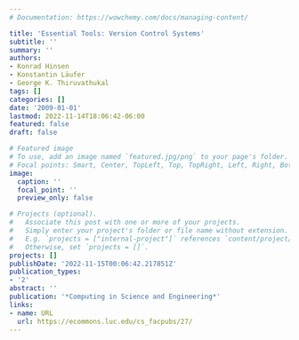 ```yaml
---
# Documentation: https://wowchemy.com/docs/managing-content/

title: 'Essential Tools: Version Control Systems'
subtitle: ''
summary: ''
authors:
- Konrad Hinsen
- Konstantin Läufer
- George K. Thiruvathukal
tags: []
categories: []
date: '2009-01-01'
lastmod: 2022-11-14T18:06:42-06:00
featured: false
draft: false

# Featured image
# To use, add an image named `featured.jpg/png` to your page's folder.
# Focal points: Smart, Center, TopLeft, Top, TopRight, Left, Right, BottomLeft, Bottom, BottomRight.
image:
  caption: ''
  focal_point: ''
  preview_only: false

# Projects (optional).
#   Associate this post with one or more of your projects.
#   Simply enter your project's folder or file name without extension.
#   E.g. `projects = ["internal-project"]` references `content/project/deep-learning/index.md`.
#   Otherwise, set `projects = []`.
projects: []
publishDate: '2022-11-15T00:06:42.217851Z'
publication_types:
- '2'
abstract: ''
publication: '*Computing in Science and Engineering*'
links:
- name: URL
  url: https://ecommons.luc.edu/cs_facpubs/27/
---
```

